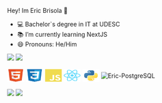 Hey! Im Eric Brisola 👋

- 💻 Bachelor`s degree in IT at UDESC
- 📚 I’m currently learning NextJS
- 😄 Pronouns: He/Him

<div>
  <img src="https://github-readme-stats.vercel.app/api?username=EricBrisola&show_icons=true&theme=tokyonight" height="180em"/>
  <img src="https://github-readme-stats.vercel.app/api/top-langs/?username=EricBrisola&show_icons=true&theme=tokyonight" height="180em" />
</div>

<div style="display: inline_block"></br>
  <img align="center" alt="Eric-HTML" height="30" width="40" src="https://raw.githubusercontent.com/devicons/devicon/master/icons/html5/html5-original.svg">
  <img align="center" alt="Eric-CSS" height="30" width="40" src="https://raw.githubusercontent.com/devicons/devicon/master/icons/css3/css3-original.svg">
  <img align="center" alt="Eric-Js" height="30" width="40" src="https://raw.githubusercontent.com/devicons/devicon/master/icons/javascript/javascript-plain.svg">
  <img align="center" alt="Eric-React" height="30" width="40" src="https://raw.githubusercontent.com/devicons/devicon/master/icons/react/react-original.svg">
  <img align="center" alt="Eric-Python" height="30" width="40" src="https://raw.githubusercontent.com/devicons/devicon/master/icons/python/python-original.svg">
  <img align="center" alt="Eric-PostgreSQL" height="30" width="40" src="https://cdn.jsdelivr.net/gh/devicons/devicon@latest/icons/postgresql/postgresql-original.svg">
</div>
</br>
<div>
  <a href="linkedin.com/in/eric-coca-019401245" target="_blank"><img src="https://img.shields.io/badge/-LinkedIn-%230077B5?style=for-the-badge&logo=linkedin&logoColor=white" target="_blank"></a> 
  <a href = "mailto:eric.coca13@gmail.com"><img src="https://img.shields.io/badge/-Gmail-%23333?style=for-the-badge&logo=gmail&logoColor=white" target="_blank"></a>
</div>

